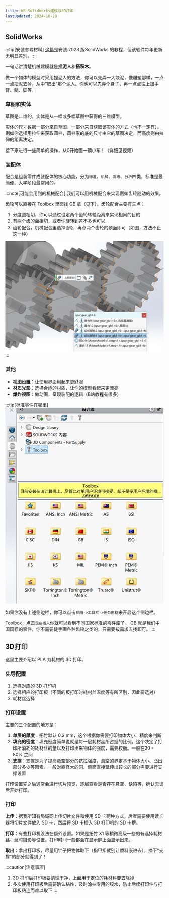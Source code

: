 ```yaml
---
title: W8 SolidWorks建模与3D打印
lastUpdated: 2024-10-28
---
```


## SolidWorks

:::tip[安装参考材料]
[这篇](https://mp.weixin.qq.com/s/xGi_HKrT3kWgpQ8oAULgTA)是安装 2023 版SolidWorks 的教程，但该软件每年更新无明显差别。
:::

一句话讲清楚机械建模就是**捏泥人**和**搭积木**。

做一个物体的模型时采用捏泥人的方法，你可以先弄一大块泥，像雕塑那样，一点一点把泥去掉，从中“取出”那个泥人。你也可以先弄个身子，再一点点往上加手臂、腿、脚等。

### 草图和实体

草图是二维的，实体是从一幅或多幅草图中获得的三维模型。

实体的尺寸数据一部分来自草图，一部分来自获取该实体的方式（也不一定有）。例如你选择用拉伸来获取圆柱，圆柱形的底的尺寸由它的草图决定，而高度则由拉伸的距离决定。

接下来进行一些简单的操作，从0开始画一辆小车！（详细见视频）

### 装配体

配合是组装零件成装配体的核心功能，分为`标准`、`机械`、`高级`、`分析`四类，标准是最简便、大学阶段最常用的。

:::note[可能会用到的机械配合]
我们可以用机械配合来实现例如齿轮随动的效果。

齿轮可以直接在 Toolbox 里面找 GB 拿（见下）。齿轮配合主要有三点：
1. 分度圆相切，你可以通过设定两个齿轮转轴距离来实现相同的目的
2. 有两个齿的面相切，或者你旋转到差不多也可以
3. 齿轮配合，机械配合里选择`齿轮`，再点两个齿轮的顶面即可（如图，方法不止这一种）

![s450](../../../assets/images/w8-1.png)
:::
### 其他

- **视图设置**：让使用界面用起来更舒服
- **材质光影**：选择合适的材质，让你的模型看起来更漂亮
- **爆炸视图**：做动画，呈现装配的逻辑（B站教程有很多）

:::tip[标准零件在哪里]
![s220](../../../assets/images/w8-2.png)

如果你没有上述侧边栏，你可以点击`视图->工具栏->任务窗格`来开启这个侧边栏。

Toolbox，点击`现在插入`你就可以看到不同国家标准的零件库了。 GB 就是我们中国国标的零件，你不需要徒手画各种齿轮之类的，只需要按需求去找即可。
:::

## 3D打印

这里主要介绍以 PLA 为耗材的 3D 打印。

### 先导配置

1. 选择对应的 3D 打印机
2. 选择相应的打印板（不同的板打印时耗材丝温度等有所区别，因此要选对）
3. 耗材丝选择

### 打印设置

主要的三个配置的地方是：

1. **单层的厚度**：拓竹默认 0.2 mm，这个根据你需要打印物体大小、精度来判断
2. **填充的密度**：填充密度简单说就是每一层耗材丝所占据的比例。这个决定了打印所消耗的耗材丝的量以及打印出来物体的强度，需要权衡。一般在20 - 80% 之间
3. **支撑**：支撑是为了提高悬空部分的抗拉强度，悬空的界定基于物体大小、凸出部分多少等因素。一般对直径大的洞、侧面直接延伸出较长的部分需要进行支撑设置

打印设置完之后通常会进行切片预览，逐层查看是否存在悬空、缺陷等，确认无误后开始打印。

### 打印

**上传**：据我所知有局域网上传切片文件和使用 SD 卡两种方式。后者需要使用读卡器将切片文件放入 SD 卡，然后将 SD 卡插入 3D 打印机的 SD 卡槽。

**打印**：有些打印机没法在额外设置。如果是拓竹 X1 等稍微高级一些的有选择耗材丝、延时摄影等设置。打印时间一般都会在显示屏上面显示出来。

**取出**：拿出打印板，尽量用铲子把物体取下（指甲扣就别让塑料嵌进去），摘下“支撑”的部分就得到了！

:::caution[注意事项]
1. 3D 打印后打印板要清理干净，上面用于定位的耗材料要去除掉
2. 多次使用打印板后需要确认粘性，及时涂抹专用的胶水，防止后续打印件与打印板粘连而难以取下
:::